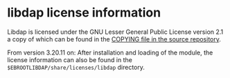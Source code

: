 # libdap license information

Libdap is licensed under the
GNU Lesser General Public License version 2.1
a copy of which can be found in the
[COPYING file in the source repository](https://github.com/OPENDAP/libdap4/blob/master/COPYING).

From version 3.20.11 on: After installation and loading of the module, the license information can also be found in the
`$EBROOTLIBDAP/share/licenses/libdap` directory.

